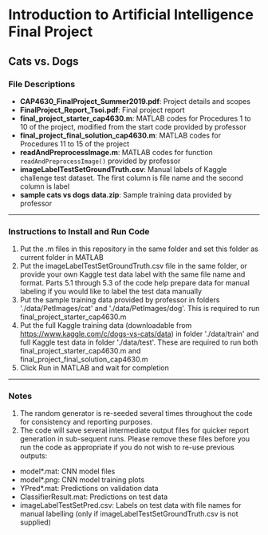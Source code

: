 # Introduction to Artificial Intelligence Final Project  
## Cats vs. Dogs

### File Descriptions
- **CAP4630_FinalProject_Summer2019.pdf**: Project details and scopes  
- **FinalProject_Report_Tsoi.pdf**: Final project report  
- **final_project_starter_cap4630.m**: MATLAB codes for Procedures 1 to 10 of the project, modified from the start code provided by professor  
- **final_project_final_solution_cap4630.m**: MATLAB codes for Procedures 11 to 15 of the project  
- **readAndPreprocessImage.m**: MATLAB codes for function `readAndPreprocessImage()` provided by professor  
- **imageLabelTestSetGroundTruth.csv**: Manual labels of Kaggle challenge test dataset. The first column is file name and the second column is label  
- **sample cats vs dogs data.zip**: Sample training data provided by professor  

----------------------------------------------------

### Instructions to Install and Run Code
1. Put the .m files in this repository in the same folder and set this folder as current folder in MATLAB
2. Put the imageLabelTestSetGroundTruth.csv file in the same folder, or provide your own Kaggle test data label with the same file name and format. Parts 5.1 through 5.3 of the code help prepare data for manual labeling if you would like to label the test data manually
3. Put the sample training data provided by professor in folders './data/PetImages/cat' and './data/PetImages/dog'. This is required to run final_project_starter_cap4630.m
4. Put the full Kaggle training data (downloadable from https://www.kaggle.com/c/dogs-vs-cats/data) in folder './data/train' and full Kaggle test data in folder './data/test'. These are required to run both final_project_starter_cap4630.m and final_project_final_solution_cap4630.m
5. Click Run in MATLAB and wait for completion

----------------------------------------------------

### Notes
1. The random generator is re-seeded several times throughout the code for consistency and reporting purposes.
2. The code will save several intermediate output files for quicker report generation in sub-sequent runs. Please remove these files before you run the code as appropriate if you do not wish to re-use previous outputs:
- model*.mat: CNN model files
- model*.png: CNN model training plots
- YPred*.mat: Predictions on validation data
- ClassifierResult.mat: Predictions on test data
- imageLabelTestSetPred.csv: Labels on test data with file names for manual labelling (only if imageLabelTestSetGroundTruth.csv is not supplied)
